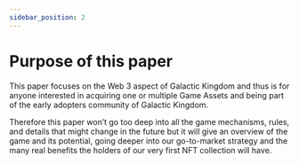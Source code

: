 ```yaml
---
sidebar_position: 2
---
```


# Purpose of this paper

This paper focuses on the Web 3 aspect of Galactic Kingdom and thus is for anyone interested in acquiring one or multiple Game Assets and being part of the early adopters community of Galactic Kingdom.

Therefore this paper won’t go too deep into all the game mechanisms, rules, and details that might change in the future but it will give an overview of the game and its potential, going deeper into our go-to-market strategy and the many real benefits the holders of our very first NFT collection will have.
